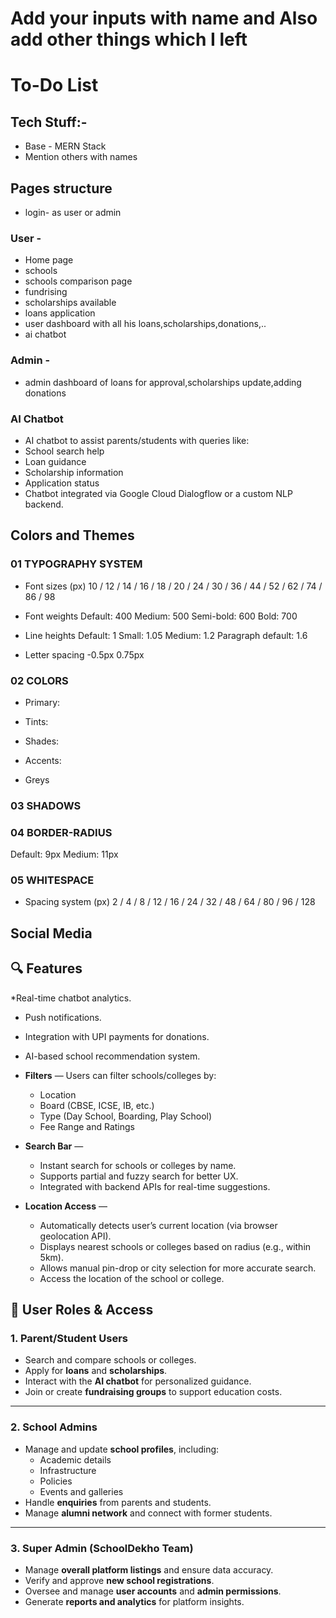 # Add your inputs with name and Also add other things which I left

# To-Do List

## Tech Stuff:-

- Base - MERN Stack
- Mention others with names

##  Pages structure
- login- as user or admin
  
### User -
- Home page
- schools
- schools comparison page
- fundrising
- scholarships available
- loans application
- user dashboard with all his loans,scholarships,donations,..
- ai chatbot

### Admin -
- admin dashboard of loans for approval,scholarships update,adding donations

### AI Chatbot


* AI chatbot to assist parents/students with queries like:
* School search help
* Loan guidance
* Scholarship information
* Application status
* Chatbot integrated via Google Cloud Dialogflow or a custom NLP backend.








 
## Colors and Themes

### 01 TYPOGRAPHY SYSTEM

- Font sizes (px)
10 / 12 / 14 / 16 / 18 / 20 / 24 / 30 / 36 / 44 / 52 / 62 / 74 / 86 / 98

- Font weights
Default: 400
Medium: 500
Semi-bold: 600
Bold: 700

- Line heights
Default: 1
Small: 1.05
Medium: 1.2
Paragraph default: 1.6

- Letter spacing
-0.5px
0.75px

### 02 COLORS

- Primary:

- Tints:


- Shades: 


- Accents:

- Greys


### 03 SHADOWS


### 04 BORDER-RADIUS

Default: 9px
Medium: 11px

### 05 WHITESPACE

- Spacing system (px)
2 / 4 / 8 / 12 / 16 / 24 / 32 / 48 / 64 / 80 / 96 / 128

## Social Media





## 🔍 Features

  *Real-time chatbot analytics.
  * Push notifications.
  * Integration with UPI payments for donations.
  * AI-based school recommendation system.


* **Filters** — Users can filter schools/colleges by:
  * Location
  * Board (CBSE, ICSE, IB, etc.)
  * Type (Day School, Boarding, Play School)
  * Fee Range and Ratings

* **Search Bar** —
  * Instant search for schools or colleges by name.
  * Supports partial and fuzzy search for better UX.
  * Integrated with backend APIs for real-time suggestions.

* **Location Access** —
  * Automatically detects user’s current location (via browser geolocation API).
  * Displays nearest schools or colleges based on radius (e.g., within 5km).
  * Allows manual pin-drop or city selection for more accurate search.
  * Access the location of the school or college. 


## 👥 User Roles & Access

### 1. Parent/Student Users
* Search and compare schools or colleges.
* Apply for **loans** and **scholarships**.
* Interact with the **AI chatbot** for personalized guidance.
* Join or create **fundraising groups** to support education costs.

---

### 2. School Admins
* Manage and update **school profiles**, including:
  * Academic details
  * Infrastructure
  * Policies
  * Events and galleries
* Handle **enquiries** from parents and students.
* Manage **alumni network** and connect with former students.

---

### 3. Super Admin (SchoolDekho Team)
* Manage **overall platform listings** and ensure data accuracy.
* Verify and approve **new school registrations**.
* Oversee and manage **user accounts** and **admin permissions**.
* Generate **reports and analytics** for platform insights.



















